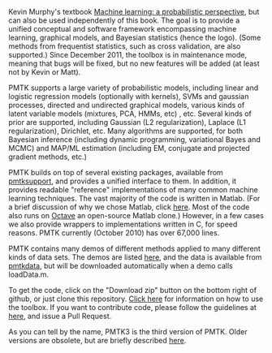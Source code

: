 Kevin Murphy's textbook
<a href="http://people.cs.ubc.ca/~murphyk/MLbook">
Machine learning: a probabilistic perspective</a>, but can also be used independently of this book. The goal is to provide a unified conceptual and software framework encompassing machine learning, graphical models, and Bayesian statistics (hence the logo). (Some methods from frequentist statistics, such as cross validation, are also supported.) Since December 2011, the toolbox is in maintenance mode, meaning that bugs will be fixed, but no new features will be added (at least not by Kevin or Matt).

PMTK supports a large
variety of probabilistic models, including
linear and logistic regression models (optionally with kernels), SVMs and gaussian processes, directed and undirected
graphical models,  various kinds of latent variable models (mixtures, PCA, HMMs, etc) , etc.  Several kinds of prior are supported,
including Gaussian (L2 regularization), Laplace (L1 regularization),
Dirichlet, etc.  Many algorithms are supported, for both
Bayesian inference (including dynamic programming,
variational Bayes and MCMC) and MAP/ML estimation (including EM, 
conjugate and projected gradient methods, etc.)

PMTK builds on top of several existing packages, available from
<a href="https://github.com/probml/pmtksupport">pmtksupport</a>,
and provides a unified interface to them. In addition, it provides readable "reference" implementations of many common machine learning techniques. The vast majority of the code is written in Matlab.
 (For a brief discussion of why we chose Matlab, click 
<a href="https://github.com/probml/pmtk3/wiki/WhyMatlab">here</a>.
Most of the code also runs on
<a href="https://github.com/ubcmatlabguide/ubcmatlabguide/wiki/Octave">Octave</a>
an open-source Matlab clone.) However, in a few cases we also provide wrappers to implementations written in C,  for speed reasons. PMTK currently (October 2010) has over 67,000 lines.

PMTK contains many demos of different methods applied to  many different kinds of data sets. The demos are listed <a href="https://github.com/probml/pmtk3/wiki/Demos">here</a>,
and the data is available from
<a href="https://github.com/probml/pmtkdata">pmtkdata</a>,
but will be downloaded automatically when a demo calls loadData.m.

To get the code, click on the "Download zip" button on the bottom right of github, or just clone this repository.
<a href="https://github.com/probml/pmtk3/wiki/pmtk3Documentation">Click here</a> for information on how to use the toolbox.
If you want to contribute code, please follow the guidelines at
<a href = "https://github.com/probml/pmtk3/wiki/GuidelinesForContributors">here</a>,
and issue a Pull Request.


As you can tell by the name, PMTK3 is the third version of PMTK. Older versions are obsolete, but are briefly described
<a href = "https://github.com/probml/pmtk3/wiki/pmtkVersions">here</a>.


